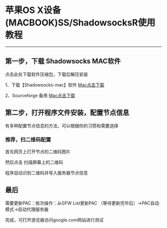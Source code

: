# 苹果OS X设备(MACBOOK)SS/ShadowsocksR使用教程

<hr>

## 第一步，下载 Shadowsocks MAC软件

点击此处下载软件压缩包，下载后解压安装

1、下载【Shadowsocks-mac】软件 [Mac点击下载](https://raw.githubusercontent.com/ss-ssr/download/master/shadowsocks-mac.zip)

2、Sourceforge 备用 [Mac点击下载](https://sourceforge.net/projects/shadowsocksgui/files/dist/ShadowsocksX-2.6.3.dmg/download)

## 第二步，打开程序文件安装，配置节点信息

有多种配置节点信息的方法，可以根据你的习惯和需要选择

### 推荐，扫二维码配置

首先网页上打开节点的二维码图片

然后点击 扫描屏幕上的二维码

程序自动识别二维码并导入服务器节点信息

## 最后

需要更新PAC：依次操作：从GFW List更新PAC （等待更新完毕后）->PAC自动模式->启动代理服务器

完成，可打开游览器访问google.com网站进行测试
